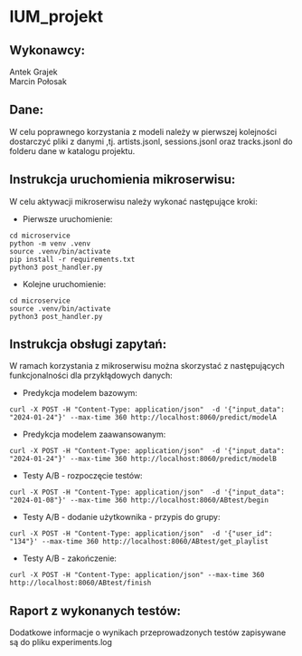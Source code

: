 # IUM_projekt

## Wykonawcy:
Antek Grajek  
Marcin Połosak

## Dane:

W celu poprawnego korzystania z modeli należy w pierwszej kolejności dostarczyć pliki z danymi ,tj. artists.jsonl, sessions.jsonl oraz tracks.jsonl do folderu dane w katalogu projektu.

## Instrukcja uruchomienia mikroserwisu:

W celu aktywacji mikroserwisu należy wykonać następujące kroki:

* Pierwsze uruchomienie:
```
cd microservice
python -m venv .venv
source .venv/bin/activate
pip install -r requirements.txt
python3 post_handler.py
```
* Kolejne uruchomienie:
```
cd microservice
source .venv/bin/activate
python3 post_handler.py
```

## Instrukcja obsługi zapytań:

W ramach korzystania z mikroserwisu można skorzystać z następujących funkcjonalności dla przykłądowych danych:

* Predykcja modelem bazowym:
```
curl -X POST -H "Content-Type: application/json"  -d '{"input_data": "2024-01-24"}' --max-time 360 http://localhost:8060/predict/modelA
```


* Predykcja modelem zaawansowanym:
```
curl -X POST -H "Content-Type: application/json"  -d '{"input_data": "2024-01-24"}' --max-time 360 http://localhost:8060/predict/modelB
```

* Testy A/B - rozpoczęcie testów:
```
curl -X POST -H "Content-Type: application/json"  -d '{"input_data": "2024-01-08"}' --max-time 360 http://localhost:8060/ABtest/begin
```
* Testy A/B - dodanie użytkownika - przypis do grupy:
```
curl -X POST -H "Content-Type: application/json"  -d '{"user_id": "134"}' --max-time 360 http://localhost:8060/ABtest/get_playlist
```
* Testy A/B - zakończenie:
```
curl -X POST -H "Content-Type: application/json" --max-time 360 http://localhost:8060/ABtest/finish
```

## Raport z wykonanych testów:

Dodatkowe informacje o wynikach przeprowadzonych testów zapisywane są do pliku experiments.log